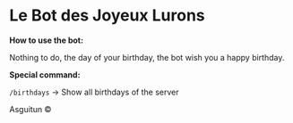 # Le Bot des Joyeux Lurons

**How to use the bot:**

Nothing to do, the day of your birthday, the bot wish you a happy birthday.

**Special command:**

`/birthdays` -> Show all birthdays of the server

Asguitun ©